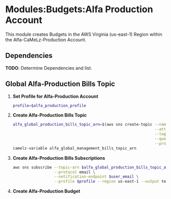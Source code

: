 # Modules:Budgets:Alfa Production Account

This module creates Budgets in the AWS Virginia (us-east-1) Region within the
Alfa-CaMeLz-Production Account.

## Dependencies

**TODO**: Determine Dependencies and list.

## Global Alfa-Production Bills Topic

1. **Set Profile for Alfa-Production Account**

    ```bash
    profile=$alfa_production_profile
    ```

1. **Create Alfa-Production Bills Topic**

    ```bash
    alfa_global_production_bills_topic_arn=$(aws sns create-topic --name Bills \
                                                                  --attributes "DisplayName=ALFP Bills" \
                                                                  --tags Key=Name,Value=Alfa-Production-Bills-Topic Key=Company,Value=Alfa Key=Environment,Value=Production \
                                                                  --query 'TopicArn' \
                                                                  --profile $profile --region us-east-1 --output text)
    camelz-variable alfa_global_management_bills_topic_arn
    ```

1. **Create Alfa-Production Bills Subscriptions**

    ```bash
    aws sns subscribe --topic-arn $alfa_global_production_bills_topic_arn \
                      --protocol email \
                      --notification-endpoint $user_email \
                      --profile $profile --region us-east-1 --output text
    ```

1. **Create Alfa-Production Budget**
